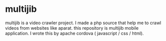 # multijib
multijib is a  video crawler project. I made a php source that help me to crawl videos from websites like aparat. this repository is multijib mobile application.
I wrote this by apache cordova ( javascript / css / html).
